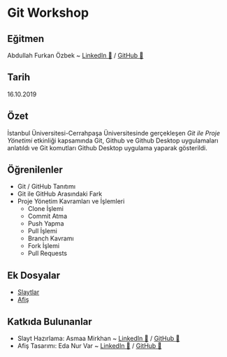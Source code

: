 # Git Workshop

## Eğitmen
Abdullah Furkan Özbek ~ [LinkedIn 🔗](https://www.linkedin.com/in/afozbek/) / [GitHub 🔗](https://github.com/afozbek)

## Tarih
16.10.2019

## Özet
İstanbul Üniversitesi-Cerrahpaşa Üniversitesinde gerçekleşen _Git ile Proje Yönetimi_ etkinliği kapsamında Git, Github ve Github Desktop uygulamaları anlatıldı ve Git komutları Github Desktop uygulama yaparak gösterildi.

## Öğrenilenler 
- Git / GitHub Tanıtımı
- Git ile GitHub Arasındaki Fark
- Proje Yönetim Kavramları ve İşlemleri 
  - Clone İşlemi
  - Commit Atma
  - Push Yapma
  - Pull İşlemi
  - Branch Kavramı
  - Fork İşlemi
  - Pull Requests

## Ek Dosyalar
- [Slaytlar](./Slaytlar.pdf)
- [Afiş](./Afiş.png)

## Katkıda Bulunanlar
- Slayt Hazırlama: Asmaa Mirkhan ~ [LinkedIn 🔗](https://www.linkedin.com/in/asmaa-mirkhan/) / [GitHub 🔗](https://github.com/asmaamirkhan)
- Afiş Tasarımı: Eda Nur Var ~ [LinkedIn 🔗](https://www.linkedin.com/in/edanurvar/) / [GitHub 🔗](https://github.com/enurv)